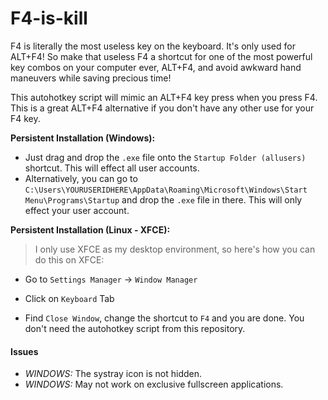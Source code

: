 # F4-is-kill

F4 is literally the most useless key on the keyboard. It's only used for ALT+F4! So make that useless F4 a shortcut for one of the most powerful key combos on your computer ever, ALT+F4, and avoid awkward hand maneuvers while saving precious time!

This autohotkey script will mimic an ALT+F4 key press when you press F4. This is a great ALT+F4 alternative if you don't have any other use for your F4 key.

**Persistent Installation (Windows):**

* Just drag and drop the `.exe` file onto the `Startup Folder (allusers)` shortcut. This will effect all user accounts.
* Alternatively, you can go to `C:\Users\YOURUSERIDHERE\AppData\Roaming\Microsoft\Windows\Start Menu\Programs\Startup` and drop the `.exe` file in there. This will only effect your user account.

**Persistent Installation (Linux - XFCE):**

> I only use XFCE as my desktop environment, so here's how you can do this on XFCE:

* Go to `Settings Manager` -> `Window Manager`

* Click on `Keyboard` Tab

* Find `Close Window`, change the shortcut to `F4` and you are done. You don't need the autohotkey script from this repository.

  


#### Issues

* *WINDOWS:* The systray icon is not hidden.
* *WINDOWS:* May not work on exclusive fullscreen applications.
